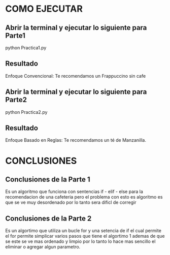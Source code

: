 # COMO EJECUTAR
## Abrir la terminal y ejecutar lo siguiente para Parte1
python Practica1.py
## Resultado
Enfoque Convencional: Te recomendamos un Frappuccino sin cafe
## Abrir la terminal y ejecutar lo siguiente para Parte2
python Practica2.py
## Resultado 
Enfoque Basado en Reglas: Te recomendamos un té de Manzanilla.

# CONCLUSIONES
## Conclusiones de la Parte 1
Es un algoritmo que funciona con sentencias if - elif - else para la recomendacion de una cafeteria pero el problema con esto es algoritmo es que se ve muy desordenado por lo tanto sera dificl de corregir 
## Conclusiones de la Parte 2
Es un algortimo que utiliza un bucle for y una setencia de if el cual permite el for permite simplicar varios pasos que tiene el algortimo 1 ademas de que se este se ve mas ordenado y limpio por lo tanto lo hace mas sencillo el eliminar o agregar algun parametro.